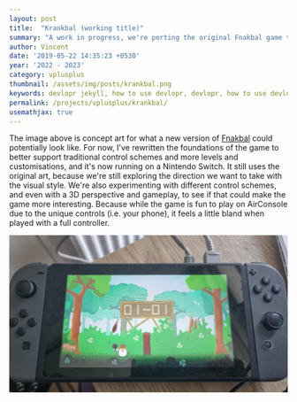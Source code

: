 ```yaml
---
layout: post
title:  "Krankbal (working title)"
summary: "A work in progress, we're porting the original Fnakbal game to the Nintendo Switch and Xbox One and Series X|S, updating its graphics, adding more content, finetuning controls and making the whole game more fun."
author: Vincent
date: '2019-05-22 14:35:23 +0530'
year: '2022 - 2023'
category: vplusplus
thumbnail: /assets/img/posts/krankbal.png
keywords: devlopr jekyll, how to use devlopr, devlopr, how to use devlopr-jekyll, devlopr-jekyll tutorial,best jekyll themes
permalink: /projects/vplusplus/krankbal/
usemathjax: true
---
```



The image above is concept art for what a new version of [Fnakbal](/projects/vplusplus/fnakbal) could potentially look like. For now, I've rewritten the foundations of the game to better support traditional control schemes and more levels and customisations, and it's now running on a Nintendo Switch. It still uses the original art, because we're still exploring the direction we want to take with the visual style. We're also experimenting with different control schemes, and even with a 3D perspective and gameplay, to see if that could make the game more interesting. Because while the game is fun to play on AirConsole due to the unique controls (i.e. your phone), it feels a little bland when played with a full controller.

<img src="/assets/img/posts/krankbal_screenshot.jpg" class="img-fluid">

